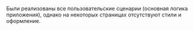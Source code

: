 Были реализованы все пользовательские сценарии (основная логика приложения), однако на некоторых страницах отсутствуют стили и оформление.